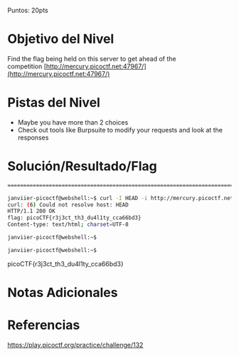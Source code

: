Puntos: 20pts
# Objetivo del Nivel

Find the flag being held on this server to get ahead of the competition [http://mercury.picoctf.net:47967/](http://mercury.picoctf.net:47967/)

# Pistas del Nivel

- Maybe you have more than 2 choices
- Check out tools like Burpsuite to modify your requests and look at the responses
# Solución/Resultado/Flag

```bash
==========================================================================

janviier-picoctf@webshell:~$ curl -I HEAD -i http://mercury.picoctf.net:47967/index.php
curl: (6) Could not resolve host: HEAD
HTTP/1.1 200 OK
flag: picoCTF{r3j3ct_th3_du4l1ty_cca66bd3}
Content-type: text/html; charset=UTF-8

janviier-picoctf@webshell:~$ 

janviier-picoctf@webshell:~$ 

```

picoCTF{r3j3ct_th3_du4l1ty_cca66bd3}
# Notas Adicionales
# Referencias

https://play.picoctf.org/practice/challenge/132